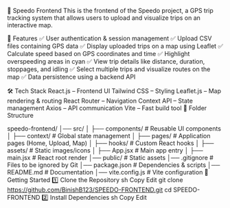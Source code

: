 🚀 Speedo Frontend
This is the frontend of the Speedo project, a GPS trip tracking system that allows users to upload and visualize trips on an interactive map.

📌 Features
✅ User authentication & session management
✅ Upload CSV files containing GPS data
✅ Display uploaded trips on a map using Leaflet
✅ Calculate speed based on GPS coordinates and time
✅ Highlight overspeeding areas in cyan
✅ View trip details like distance, duration, stoppages, and idling
✅ Select multiple trips and visualize routes on the map
✅ Data persistence using a backend API

🛠 Tech Stack
React.js – Frontend UI
Tailwind CSS – Styling
Leaflet.js – Map rendering & routing
React Router – Navigation
Context API – State management
Axios – API communication
Vite – Fast build tool
📂 Folder Structure

speedo-frontend/
│── src/
│   ├── components/       # Reusable UI components
│   ├── context/          # Global state management
│   ├── pages/            # Application pages (Home, Upload, Map)
│   ├── hooks/            # Custom React hooks
│   ├── assets/           # Static images/icons
│   ├── App.jsx           # Main app entry
│   ├── main.jsx          # React root render
│── public/               # Static assets
│── .gitignore            # Files to be ignored by Git
│── package.json          # Dependencies & scripts
│── README.md             # Documentation
│── vite.config.js        # Vite configuration
🚀 Getting Started
1️⃣ Clone the Repository
sh
Copy
Edit
git clone https://github.com/BinishB123/SPEEDO-FRONTEND.git
cd SPEEDO-FRONTEND
2️⃣ Install Dependencies
sh
Copy
Edit


